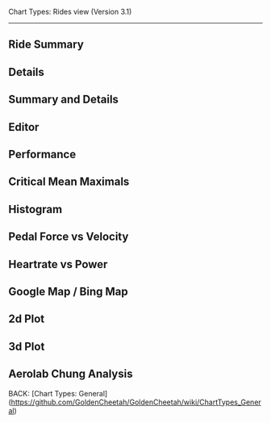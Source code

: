 Chart Types: Rides view (Version 3.1)
***


## Ride Summary

## Details

## Summary and Details

## Editor

## Performance

## Critical Mean Maximals

## Histogram

## Pedal Force vs Velocity

## Heartrate vs Power

## Google Map / Bing Map

## 2d Plot

## 3d Plot

## Aerolab Chung Analysis

BACK: [Chart Types: General] (https://github.com/GoldenCheetah/GoldenCheetah/wiki/ChartTypes_General)